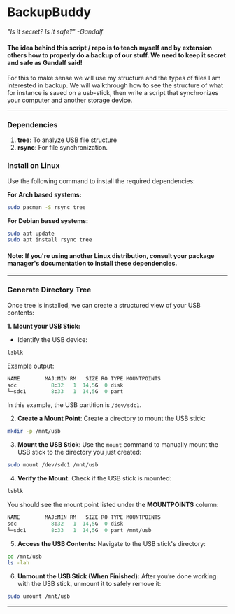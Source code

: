 # BackupBuddy

_"Is it secret? Is it safe?" -Gandalf_

#### The idea behind this script / repo is to teach myself and by extension others how to properly do a backup of our stuff. We need to keep it secret and safe as Gandalf said!

For this to make sense we will use my structure and the types of files I am interested in backup. We will walkthrough how to see the structure of what for instance is saved on a usb-stick, then write a script that synchronizes your computer and another storage device.

---

### Dependencies

1. **tree**: To analyze USB file structure
2. **rsync**: For file synchronization.

### Install on Linux

Use the following command to install the required dependencies:

**For Arch based systems:**

```bash
sudo pacman -S rsync tree
```

**For Debian based systems:**

```bash
sudo apt update
sudo apt install rsync tree
```

#### Note: If you're using another Linux distribution, consult your package manager's documentation to install these dependencies.

---

### Generate Directory Tree

Once tree is installed, we can create a structured view of your USB contents:

**1. Mount your USB Stick:**

- Identify the USB device:

```bash
lsblk
```

Example output:

```graphql
NAME        MAJ:MIN RM   SIZE RO TYPE MOUNTPOINTS
sdc           8:32   1  14,5G  0 disk
└─sdc1        8:33   1  14,5G  0 part
```

In this example, the USB partition is `/dev/sdc1`.

2. **Create a Mount Point**: Create a directory to mount the USB stick:

```bash
mkdir -p /mnt/usb
```

3. **Mount the USB Stick**: Use the `mount` command to manually mount the USB stick to the directory you just created:

```bash
sudo mount /dev/sdc1 /mnt/usb
```

4. **Verify the Mount:** Check if the USB stick is mounted:

```bash
lsblk
```

You should see the mount point listed under the **MOUNTPOINTS** column:

```graphql
NAME        MAJ:MIN RM   SIZE RO TYPE MOUNTPOINTS
sdc           8:32   1  14,5G  0 disk
└─sdc1        8:33   1  14,5G  0 part /mnt/usb
```

5. **Access the USB Contents:** Navigate to the USB stick's directory:

```bash
cd /mnt/usb
ls -lah
```

6. **Unmount the USB Stick (When Finished):** After you’re done working with the USB stick, unmount it to safely remove it:

```bash
sudo umount /mnt/usb
```

---

